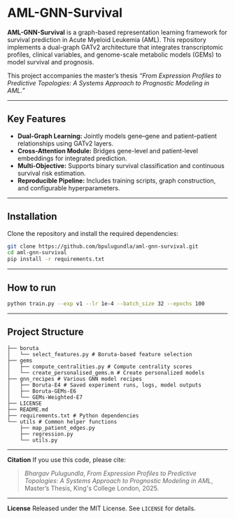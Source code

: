 # AML-GNN-Survival

**AML-GNN-Survival** is a graph-based representation learning framework for survival prediction in Acute Myeloid Leukemia (AML). This repository implements a dual-graph GATv2 architecture that integrates transcriptomic profiles, clinical variables, and genome-scale metabolic models (GEMs) to model survival and prognosis.

This project accompanies the master’s thesis *“From Expression Profiles to Predictive Topologies: A Systems Approach to Prognostic Modeling in AML.”*

---

## Key Features

- **Dual-Graph Learning:** Jointly models gene–gene and patient–patient relationships using GATv2 layers.
- **Cross-Attention Module:** Bridges gene-level and patient-level embeddings for integrated prediction.
- **Multi-Objective:** Supports binary survival classification and continuous survival risk estimation.
- **Reproducible Pipeline:** Includes training scripts, graph construction, and configurable hyperparameters.

---

## Installation

Clone the repository and install the required dependencies:

```bash
git clone https://github.com/bpulugundla/aml-gnn-survival.git
cd aml-gnn-survival
pip install -r requirements.txt
```
---

## How to run

```bash
python train.py --exp v1 --lr 1e-4 --batch_size 32 --epochs 100
```
---

## Project Structure

```
├── boruta
│   └── select_features.py # Boruta-based feature selection
├── gems 
│   ├── compute_centralities.py # Compute centrality scores
│   └── create_personalised_gems.m # Create personalized models
├── gnn_recipes # Various GNN model recipes
│   ├── Boruta-E4 # Saved experiment runs, logs, model outputs
│   ├── Boruta-GEMs-E6
│   └── GEMs-Weighted-E7
├── LICENSE
├── README.md
├── requirements.txt # Python dependencies
└── utils # Common helper functions
    ├── map_patient_edges.py
    ├── regression.py
    └── utils.py
```
---

**Citation**
If you use this code, please cite:

> *Bhargav Pulugundla*, *From Expression Profiles to Predictive Topologies: A Systems Approach to Prognostic Modeling in AML*, Master’s Thesis, King's College London, 2025.

---

**License**
Released under the MIT License. See `LICENSE` for details.
